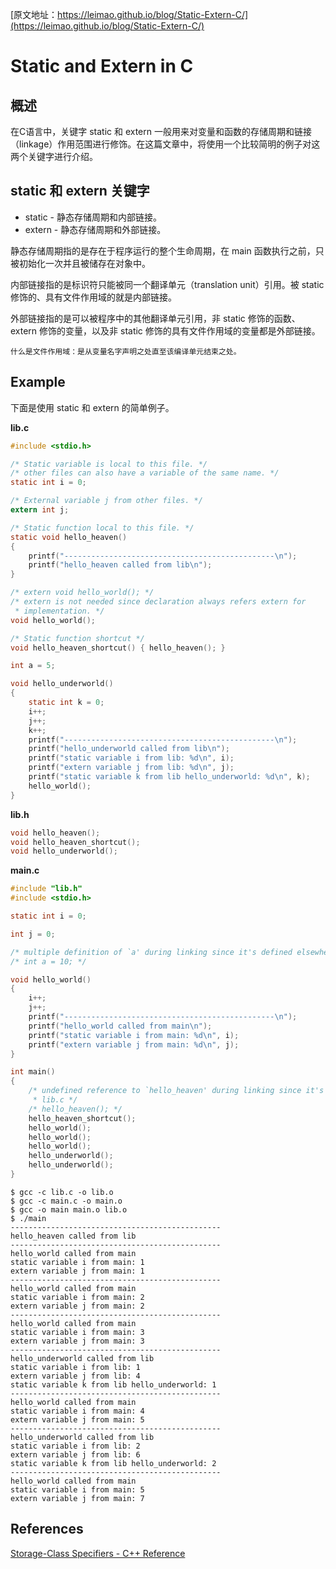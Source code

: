 [原文地址：https://leimao.github.io/blog/Static-Extern-C/](https://leimao.github.io/blog/Static-Extern-C/)

# Static and Extern in C

## 概述

在C语言中，关键字 static 和 extern 一般用来对变量和函数的存储周期和链接（linkage）作用范围进行修饰。在这篇文章中，将使用一个比较简明的例子对这两个关键字进行介绍。

## static 和 extern 关键字

* static - 静态存储周期和内部链接。
* extern - 静态存储周期和外部链接。

静态存储周期指的是存在于程序运行的整个生命周期，在 main 函数执行之前，只被初始化一次并且被储存在对象中。

内部链接指的是标识符只能被同一个翻译单元（translation unit）引用。被 static 修饰的、具有文件作用域的就是内部链接。

外部链接指的是可以被程序中的其他翻译单元引用，非 static 修饰的函数、extern 修饰的变量，以及非 static 修饰的具有文件作用域的变量都是外部链接。

    什么是文件作用域：是从变量名字声明之处直至该编译单元结束之处。

## Example

下面是使用 static 和 extern 的简单例子。

**lib.c**

```c
#include <stdio.h>

/* Static variable is local to this file. */
/* other files can also have a variable of the same name. */
static int i = 0;

/* External variable j from other files. */
extern int j;

/* Static function local to this file. */
static void hello_heaven()
{
    printf("-----------------------------------------------\n");
    printf("hello_heaven called from lib\n");
}

/* extern void hello_world(); */
/* extern is not needed since declaration always refers extern for
 * implementation. */
void hello_world();

/* Static function shortcut */
void hello_heaven_shortcut() { hello_heaven(); }

int a = 5;

void hello_underworld()
{
    static int k = 0;
    i++;
    j++;
    k++;
    printf("-----------------------------------------------\n");
    printf("hello_underworld called from lib\n");
    printf("static variable i from lib: %d\n", i);
    printf("extern variable j from lib: %d\n", j);
    printf("static variable k from lib hello_underworld: %d\n", k);
    hello_world();
}
```

**lib.h**

```c
void hello_heaven();
void hello_heaven_shortcut();
void hello_underworld();
```

**main.c**

```c
#include "lib.h"
#include <stdio.h>

static int i = 0;

int j = 0;

/* multiple definition of `a' during linking since it's defined elsewhere */
/* int a = 10; */

void hello_world()
{
    i++;
    j++;
    printf("-----------------------------------------------\n");
    printf("hello_world called from main\n");
    printf("static variable i from main: %d\n", i);
    printf("extern variable j from main: %d\n", j);
}

int main()
{
    /* undefined reference to `hello_heaven' during linking since it's static in
     * lib.c */
    /* hello_heaven(); */
    hello_heaven_shortcut();
    hello_world();
    hello_world();
    hello_world();
    hello_underworld();
    hello_underworld();
}
```

```
$ gcc -c lib.c -o lib.o
$ gcc -c main.c -o main.o
$ gcc -o main main.o lib.o 
$ ./main 
-----------------------------------------------
hello_heaven called from lib
-----------------------------------------------
hello_world called from main
static variable i from main: 1
extern variable j from main: 1
-----------------------------------------------
hello_world called from main
static variable i from main: 2
extern variable j from main: 2
-----------------------------------------------
hello_world called from main
static variable i from main: 3
extern variable j from main: 3
-----------------------------------------------
hello_underworld called from lib
static variable i from lib: 1
extern variable j from lib: 4
static variable k from lib hello_underworld: 1
-----------------------------------------------
hello_world called from main
static variable i from main: 4
extern variable j from main: 5
-----------------------------------------------
hello_underworld called from lib
static variable i from lib: 2
extern variable j from lib: 6
static variable k from lib hello_underworld: 2
-----------------------------------------------
hello_world called from main
static variable i from main: 5
extern variable j from main: 7
```

## References

[Storage-Class Specifiers - C++ Reference](https://en.cppreference.com/w/c/language/storage_duration)